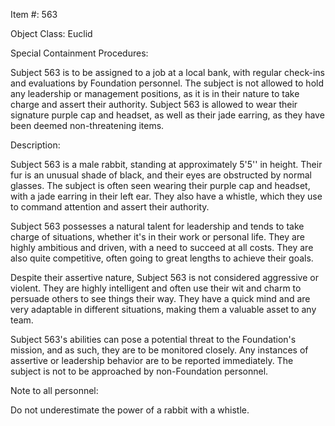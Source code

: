 Item #: 563

Object Class: Euclid

Special Containment Procedures:

Subject 563 is to be assigned to a job at a local bank, with regular check-ins and evaluations by Foundation personnel. The subject is not allowed to hold any leadership or management positions, as it is in their nature to take charge and assert their authority. Subject 563 is allowed to wear their signature purple cap and headset, as well as their jade earring, as they have been deemed non-threatening items.

Description:

Subject 563 is a male rabbit, standing at approximately 5'5'' in height. Their fur is an unusual shade of black, and their eyes are obstructed by normal glasses. The subject is often seen wearing their purple cap and headset, with a jade earring in their left ear. They also have a whistle, which they use to command attention and assert their authority.

Subject 563 possesses a natural talent for leadership and tends to take charge of situations, whether it's in their work or personal life. They are highly ambitious and driven, with a need to succeed at all costs. They are also quite competitive, often going to great lengths to achieve their goals.

Despite their assertive nature, Subject 563 is not considered aggressive or violent. They are highly intelligent and often use their wit and charm to persuade others to see things their way. They have a quick mind and are very adaptable in different situations, making them a valuable asset to any team.

Subject 563's abilities can pose a potential threat to the Foundation's mission, and as such, they are to be monitored closely. Any instances of assertive or leadership behavior are to be reported immediately. The subject is not to be approached by non-Foundation personnel. 

Note to all personnel:

Do not underestimate the power of a rabbit with a whistle.